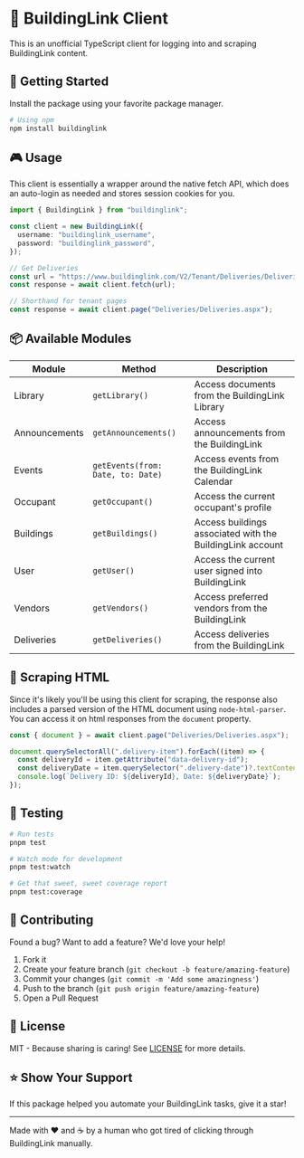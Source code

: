 # 🏢 BuildingLink Client

This is an unofficial TypeScript client for logging into and scraping BuildingLink content.

## 🚀 Getting Started

Install the package using your favorite package manager.

```bash
# Using npm
npm install buildinglink
```

## 🎮 Usage

This client is essentially a wrapper around the native fetch API, which does an auto-login as needed and stores session cookies for you.

```typescript
import { BuildingLink } from "buildinglink";

const client = new BuildingLink({
  username: "buildinglink_username",
  password: "buildinglink_password",
});

// Get Deliveries
const url = "https://www.buildinglink.com/V2/Tenant/Deliveries/Deliveries.aspx";
const response = await client.fetch(url);

// Shorthand for tenant pages
const response = await client.page("Deliveries/Deliveries.aspx");
```

## 📦 Available Modules

| Module        | Method                            | Description                                               |
| ------------- | --------------------------------- | --------------------------------------------------------- |
| Library       | `getLibrary()`                    | Access documents from the BuildingLink Library            |
| Announcements | `getAnnouncements()`              | Access announcements from the BuildingLink                |
| Events        | `getEvents(from: Date, to: Date)` | Access events from the BuildingLink Calendar              |
| Occupant      | `getOccupant()`                   | Access the current occupant's profile                     |
| Buildings     | `getBuildings()`                  | Access buildings associated with the BuildingLink account |
| User          | `getUser()`                       | Access the current user signed into BuildingLink          |
| Vendors       | `getVendors()`                    | Access preferred vendors from the BuildingLink            |
| Deliveries    | `getDeliveries()`                 | Access deliveries from the BuildingLink                   |

## 📝 Scraping HTML

Since it's likely you'll be using this client for scraping, the response also includes a parsed version of the HTML document using `node-html-parser`. You can access it on html responses from the `document` property.

```typescript
const { document } = await client.page("Deliveries/Deliveries.aspx");

document.querySelectorAll(".delivery-item").forEach((item) => {
  const deliveryId = item.getAttribute("data-delivery-id");
  const deliveryDate = item.querySelector(".delivery-date")?.textContent;
  console.log(`Delivery ID: ${deliveryId}, Date: ${deliveryDate}`);
});
```

## 🧪 Testing

```bash
# Run tests
pnpm test

# Watch mode for development
pnpm test:watch

# Get that sweet, sweet coverage report
pnpm test:coverage
```

## 🤝 Contributing

Found a bug? Want to add a feature? We'd love your help!

1. Fork it
2. Create your feature branch (`git checkout -b feature/amazing-feature`)
3. Commit your changes (`git commit -m 'Add some amazingness'`)
4. Push to the branch (`git push origin feature/amazing-feature`)
5. Open a Pull Request

## 📝 License

MIT - Because sharing is caring! See [LICENSE](LICENSE) for more details.

## ⭐️ Show Your Support

If this package helped you automate your BuildingLink tasks, give it a star!

---

Made with ❤️ and ☕️ by a human who got tired of clicking through BuildingLink manually.
